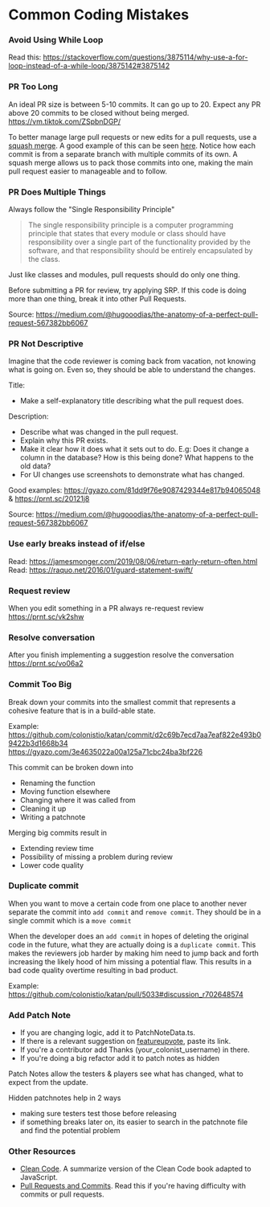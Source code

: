 # Common Coding Mistakes

### Avoid Using While Loop

Read this: https://stackoverflow.com/questions/3875114/why-use-a-for-loop-instead-of-a-while-loop/3875142#3875142

### PR Too Long

An ideal PR size is between 5-10 commits. It can go up to 20. Expect any PR above 20 commits to be closed without being merged. https://vm.tiktok.com/ZSpbnDGP/

To better manage large pull requests or new edits for a pull requests, use a [squash merge](https://docs.microsoft.com/en-us/azure/devops/repos/git/merging-with-squash?view=azure-devops#what-is-a-squash-merge). A good example of this can be seen [here](https://prnt.sc/2011xo4). Notice how each commit is from a separate branch with multiple commits of its own. A squash merge allows us to pack those commits into one, making the main pull request easier to manageable and to follow.

### PR Does Multiple Things

Always follow the "Single Responsibility Principle"

> The single responsibility principle is a computer programming principle that states that every module or class should have responsibility over a single part of the functionality provided by the software, and that responsibility should be entirely encapsulated by the class.

Just like classes and modules, pull requests should do only one thing.

Before submitting a PR for review, try applying SRP. If this code is doing more than one thing, break it into other Pull Requests.

Source: https://medium.com/@hugooodias/the-anatomy-of-a-perfect-pull-request-567382bb6067

### PR Not Descriptive

Imagine that the code reviewer is coming back from vacation, not knowing what is going on. Even so, they should be able to understand the changes.

Title:

- Make a self-explanatory title describing what the pull request does.

Description: 

- Describe what was changed in the pull request.
- Explain why this PR exists.
- Make it clear how it does what it sets out to do. E.g: Does it change a column in the database? How is this being done? What happens to the old data?
- For UI changes use screenshots to demonstrate what has changed.

Good examples: https://gyazo.com/81dd9f76e9087429344e817b94065048 & https://prnt.sc/20121j8

Source: https://medium.com/@hugooodias/the-anatomy-of-a-perfect-pull-request-567382bb6067

### Use early breaks instead of if/else

Read: https://jamesmonger.com/2019/08/06/return-early-return-often.html
Read: https://raquo.net/2016/01/guard-statement-swift/

### Request review

When you edit something in a PR always re-request review https://prnt.sc/vk2shw

### Resolve conversation

After you finish implementing a suggestion resolve the conversation https://prnt.sc/vo06a2


### Commit Too Big

Break down your commits into the smallest commit that represents a cohesive feature that is in a build-able state.

Example: https://github.com/colonistio/katan/commit/d2c69b7ecd7aa7eaf822e493b09422b3d1668b34 https://gyazo.com/3e4635022a00a125a71cbc24ba3bf226

This commit can be broken down into 

- Renaming the function
- Moving function elsewhere
- Changing where it was called from
- Cleaning it up
- Writing a patchnote

Merging big commits result in

- Extending review time
- Possibility of missing a problem during review
- Lower code quality

### Duplicate commit

When you want to move a certain code from one place to another never separate the commit into `add commit` and `remove commit`. They should be in a single commit which is a `move commit`

When the developer does an `add commit` in hopes of deleting the original code in the future, what they are actually doing is a `duplicate commit`. This makes the reviewers job harder by making him need to jump back and forth increasing the likely hood of him missing a potential flaw. This results in a bad code quality overtime resulting in bad product.

Example: https://github.com/colonistio/katan/pull/5033#discussion_r702648574

### Add Patch Note

- If you are changing logic, add it to PatchNoteData.ts. 
- If there is a relevant suggestion on [featureupvote](https://colonist.featureupvote.com), paste its link.
- If you're a contributor add Thanks (your_colonist_username) in there.
- If you're doing a big refactor add it to patch notes as hidden

Patch Notes allow the testers & players see what has changed, what to expect from the update. 

Hidden patchnotes help in 2 ways 
- making sure testers test those before releasing 
- if something breaks later on, its easier to search in the patchnote file and find the potential problem

### Other Resources
- [Clean Code](https://github.com/trantuyen1998/clean-code-javascript). A summarize version of the Clean Code book adapted to JavaScript.
- [Pull Requests and Commits](https://faun.pub/the-art-of-a-well-composed-pull-request-3815fc7e9610). Read this if you're having difficulty with commits or pull requests.